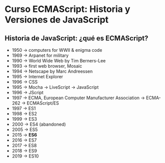 # Curso ECMAScript: Historia y Versiones de JavaScript

## Historia de JavaScript: ¿qué es ECMAScript?

- 1950 -> computers for WWII & enigma code
- 1969 -> Arpanet for military
- 1990 -> World Wide Web by Tim Berners-Lee
- 1993 -> first web browser, Mosaic
- 1994 -> Netscape by Marc Andreessen
- 1995 -> Internet Explorer
- 1996 -> CSS
- 1995 -> Mocha -> LiveScript -> JavaScript
- 1996 -> JScript
- 1997 -> ECMA, European Computer Manufacturer Association -> ECMA-262 -> ECMAScript/ES
- 1997 -> ES1
- 1998 -> ES2
- 1999 -> ES3
- 2000 -> ES4 (abandoned)
- 2005 -> ES5
- 2015 -> **ES6**
- 2016 -> ES7
- 2017 -> ES8
- 2018 -> ES9
- 2019 -> ES10

